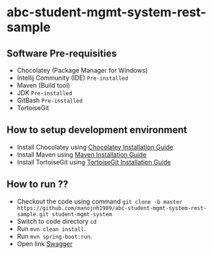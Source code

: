 # abc-student-mgmt-system-rest-sample

## Software Pre-requisities
* Chocolatey (Package Manager for Windows)
* Intellij Community (IDE) ```Pre-installed```
* Maven (Build tool) 
* JDK ```Pre-installed```
* GitBash ```Pre-installed```
* TortoiseGit 

## How to setup development environment
* Install Chocolatey using [Chocolatey Installation Guide](https://chocolatey.org/install)
* Install Maven using [Maven Installation Guide](https://community.chocolatey.org/packages/maven)
* Install TortoiseGit using [TortoiseGit Installation Guide](https://community.chocolatey.org/packages/tortoisegit)

## How to run ??

* Checkout the code using command ```git clone -b master https://github.com/manojnh1989/abc-student-mgmt-system-rest-sample.git student-mgmt-system```
* Switch to code directory ```cd ```
* Run ```mvn clean install```.
* Run ```mvn spring-boot:run```.
* Open link [Swagger](http://localhost:8080/student-mgmt-system/swagger-ui.html#!)

